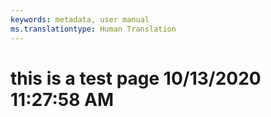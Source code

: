 ```yaml
---
keywords: metadata, user manual
ms.translationtype: Human Translation
---
```

# this is a test page 10/13/2020 11:27:58 AM